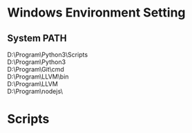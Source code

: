 # Windows Environment Setting
## System PATH
D:\Program\Python3\Scripts\
D:\Program\Python3\
D:\Program\Git\cmd\
D:\Program\LLVM\bin\
D:\Program\LLVM\
D:\Program\nodejs\

# Scripts
